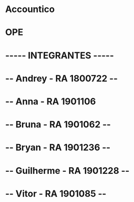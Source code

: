 # Accountico
# OPE
# ----- INTEGRANTES -----
# -- Andrey - RA 1800722 --
# -- Anna - RA 1901106
# -- Bruna - RA 1901062 --
# -- Bryan - RA 1901236 --
# -- Guilherme - RA 1901228 --
# -- Vitor - RA 1901085 --
